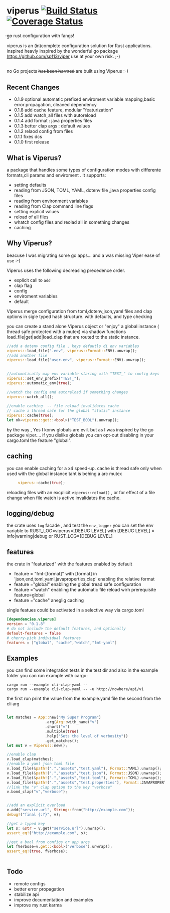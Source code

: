 # viperus  [![Build Status](https://travis-ci.com/maurocordioli/viperus.svg?branch=master)](https://travis-ci.com/maurocordioli/viperus) [![Coverage Status](https://coveralls.io/repos/github/maurocordioli/viperus/badge.svg?branch=master)](https://coveralls.io/github/maurocordioli/viperus?branch=master)
 ̶g̶o̶  rust configuration with fangs!
 
viperus is an (in)complete configuration solution for Rust applications. 
inspired  heavly inspired by the wonderful go package <https://github.com/spf13/viper>
use at your own risk. ;-)
## 
no Go projects h̶a̶s̶ ̶b̶e̶e̶n̶ ̶h̶a̶r̶m̶e̶d̶ are built using Viperus :-)

## Recent Changes
* 0.1.9 optional automatic prefixed enviroment variable mapping,basic error propagation, cleaned dependency
* 0.1.8 add cache feature, modular "featurization"
* 0.1.5 add watch_all files with autoreload
* 0.1.4 add format : java properties files
* 0.1.3 better clap args : default values
* 0.1.2 relaod config from files
* 0.1.1 fixes dcs
* 0.1.0 first release

## What is Viperus?
a package that handles  some types of configuration  modes with differente formats,cli params and enviroment . 
It supports:

* setting defaults
* reading from JSON, TOML, YAML, dotenv file ,java properties config files
* reading from environment variables
* reading from Clap command line flags
* setting explicit values
* reload of all files
* whatch config files and reolad all in something changes
* caching

## Why Viperus?

beacuse I was migrating some go apps... and a was missing Viper ease of use :-)

Viperus uses the following decreasing precedence order.

 * explicit call to `add`
 * clap flag
 * config
 * enviroment variables
 * default

Viperus merge configuration from toml,dotenv,json,yaml files and clap options in sigle typed hash structure.
with defaults, and type checking

you can create a stand alone Viperus object or "enjoy" a global instance ( thread safe protected with a mutex)
via shadow functions load_file|get|add|load_clap that are routed to the static instance.  

```rust
//add a dotenv config file , keys defautls di env variables
viperus::load_file(".env", viperus::Format::ENV).unwrap();
//add another file
viperus::load_file("user.env", viperus::Format::ENV).unwrap();

 
//automatically map env variable staring with "TEST_" to config keys
viperus::set_env_prefix("TEST_");
viperus::automatic_env(true);

//watch the config and autoreload if something changes
viperus::watch_all();
   
//enable caching  -- file reload invalidates cache
// cache i thread safe for the global "static" instance
viperus::cache(true);
let ok=viperus::get::<bool>("TEST_BOOL").unwrap();
```
by the way , Yes I konw globals are evil. but as I was inspired by the  go package viper....
if you dislike globals you can opt-out disabling in your cargo.toml the feature "global".
   
## caching
you can enable caching for a x4 speed-up. 
cache is thread safe only when used with the global instance taht is behing a arc mutex
```rust
     viperus::cache(true);
```
reloading files with an excplicit ``` viperus::reload() ``` , 
or for effect of a file change when file watch is active invalidates the cache.

## logging/debug
the crate uses `log` facade , and test the `env_logger` you can set the env variable to RUST_LOG=viperus=[DEBUG LEVEL] with
[DEBUG LEVEL] = info|warning|debug  or RUST_LOG=[DEBUG LEVEL]
## features
the crate in "featurized" with the features enabled by default 
*  feature = "fmt-[format]" with [format] in 'json,end,toml,yaml,javaproperties,clap' enabling the relative format
*  feature ="global" enabling the global tread safe configuration
*  feature ="watch" enabling the automatic file reload wirh prerequisite feature=global
*  feature ="cache" aneglig caching 

single featues could be activated in a selective way  via cargo.toml 

```toml
[dependencies.viperus]
version = "0.1.8"
# do not include the default features, and optionally
default-features = false 
# cherry-pick individual features
features = ["global", "cache","watch","fmt-yaml"]
```
## Examples
you can find some integration tests in the test dir and also in the example folder
you can run example with cargo:
```
cargo run --example cli-clap-yaml -- 
cargo run --example cli-clap-yaml -- -u http://nowhere/api/v1
```
the first run print the value from the example.yaml file 
the second from the cli arg


```rust

let matches = App::new("My Super Program")
                 .arg(Arg::with_name("v")
                 .short("v")
                 .multiple(true)
                 .help("Sets the level of verbosity"))
                 .get_matches();   
let mut v = Viperus::new();

//enable clap
v.load_clap(matches);
//enable a yaml json toml file
v.load_file(&path!(".","assets","test.yaml"), Format::YAML).unwrap();
v.load_file(&path!(".","assets","test.json"), Format::JSON).unwrap();
v.load_file(&path!(".","assets","test.toml"), Format::TOML).unwrap();
v.load_file(&path!(".","assets","test.properties"), Format::JAVAPROPERTIES).unwrap();
//link the "v" clap option to the key "verbose"
v.bond_clap("v","verbose");


//add an explicit overload 
v.add("service.url", String::from("http://example.com"));
debug!("final {:?}", v);

//get a typed key
let s: &str = v.get("service.url").unwrap();
assert_eq!("http://example.com", s);

//get a bool from configs or app args
let fVerbose=v.get::<bool>("verbose").unwrap();
assert_eq!(true, fVerbose);
  
```
## Todo
* remote configs
* better error propagation
* stabilize api
* improve documentation and examples
* improve my rust karma


